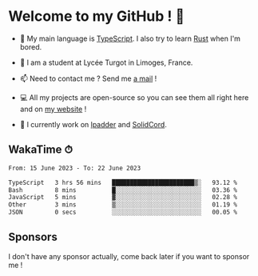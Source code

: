 # Welcome to my GitHub ! 🌃

- 🔭 My main language is [TypeScript](https://www.typescriptlang.org/). I also try to learn [Rust](https://www.rust-lang.org/) when I'm bored. 

- 🌱 I am a student at Lycée Turgot in Limoges, France.

- 📫 Need to contact me ? Send me <a href="mailto:mikkel@milescode.dev">a mail</a> !

- 💻 All my projects are open-source so you can see them all right here and on <a href="https://www.vexcited.ml">my website</a> !

- 👀 I currently work on [lpadder](https://github.com/Vexcited/lpadder) and [SolidCord](https://github.com/Vexcited/SolidCord).

## WakaTime ⏱

<!--START_SECTION:waka-->

```txt
From: 15 June 2023 - To: 22 June 2023

TypeScript   3 hrs 56 mins   ███████████████████████▒░   93.12 %
Bash         8 mins          █░░░░░░░░░░░░░░░░░░░░░░░░   03.36 %
JavaScript   5 mins          ▓░░░░░░░░░░░░░░░░░░░░░░░░   02.28 %
Other        3 mins          ▒░░░░░░░░░░░░░░░░░░░░░░░░   01.19 %
JSON         0 secs          ░░░░░░░░░░░░░░░░░░░░░░░░░   00.05 %
```

<!--END_SECTION:waka-->

## Sponsors

I don't have any sponsor actually, come back later if you want to sponsor me !
